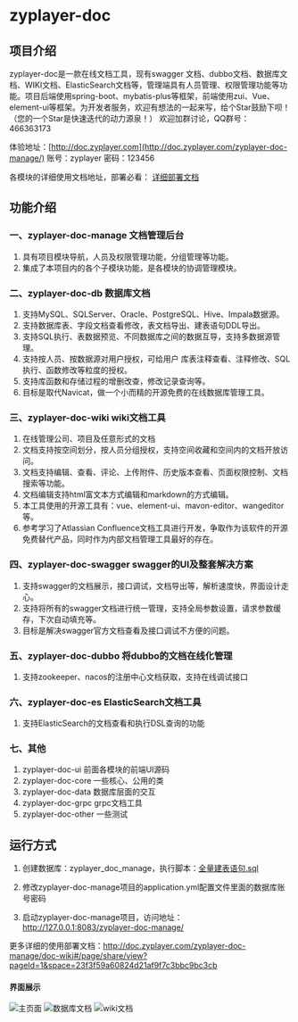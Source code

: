 # zyplayer-doc

## 项目介绍
zyplayer-doc是一款在线文档工具，现有swagger 文档、dubbo文档、数据库文档、WIKI文档、ElasticSearch文档等，管理端具有人员管理、权限管理功能等功能。项目后端使用spring-boot、mybatis-plus等框架，前端使用zui、Vue、element-ui等框架。为开发者服务，欢迎有想法的一起来写，给个Star鼓励下呗！（您的一个Star是快速迭代的动力源泉！）
欢迎加群讨论，QQ群号：466363173

体验地址：[http://doc.zyplayer.com](http://doc.zyplayer.com/zyplayer-doc-manage/) 账号：zyplayer 密码：123456

各模块的详细使用文档地址，部署必看：
[详细部署文档](http://doc.zyplayer.com/zyplayer-doc-manage/doc-wiki#/page/share/view?pageId=1&space=23f3f59a60824d21af9f7c3bbc9bc3cb) 

## 功能介绍
### 一、zyplayer-doc-manage 文档管理后台
1. 具有项目模块导航，人员及权限管理功能，分组管理等功能。
2. 集成了本项目内的各个子模块功能，是各模块的协调管理模块。

### 二、zyplayer-doc-db 数据库文档
1. 支持MySQL、SQLServer、Oracle、PostgreSQL、Hive、Impala数据源。
2. 支持数据库表、字段文档查看修改，表文档导出、建表语句DDL导出。
3. 支持SQL执行、表数据预览、不同数据库之间的数据互导，支持多数据源管理。
4. 支持按人员、按数据源对用户授权，可给用户 库表注释查看、注释修改、SQL执行、函数修改等粒度的授权。
5. 支持库函数和存储过程的增删改查，修改记录查询等。
6. 目标是取代Navicat，做一个小而精的开源免费的在线数据库管理工具。

### 三、zyplayer-doc-wiki wiki文档工具
1. 在线管理公司、项目及任意形式的文档
2. 文档支持按空间划分，按人员分组授权，支持空间收藏和空间内的文档开放访问。
3. 文档支持编辑、查看、评论、上传附件、历史版本查看、页面权限控制、文档搜索等功能。
4. 文档编辑支持html富文本方式编辑和markdown的方式编辑。
5. 本工具使用的开源工具有：vue、element-ui、mavon-editor、wangeditor等。
6. 参考学习了Atlassian Confluence文档工具进行开发，争取作为该软件的开源免费替代产品，同时作为内部文档管理工具最好的存在。

### 四、zyplayer-doc-swagger swagger的UI及整套解决方案
1. 支持swagger的文档展示，接口调试，文档导出等，解析速度快，界面设计走心。
2. 支持将所有的swagger文档进行统一管理，支持全局参数设置，请求参数缓存，下次自动填充等。
3. 目标是解决swagger官方文档查看及接口调试不方便的问题。

### 五、zyplayer-doc-dubbo 将dubbo的文档在线化管理
1. 支持zookeeper、nacos的注册中心文档获取，支持在线调试接口

### 六、zyplayer-doc-es ElasticSearch文档工具
1. 支持ElasticSearch的文档查看和执行DSL查询的功能

### 七、其他
1. zyplayer-doc-ui 前面各模块的前端UI源码
2. zyplayer-doc-core 一些核心、公用的类
3. zyplayer-doc-data 数据库层面的交互
4. zyplayer-doc-grpc grpc文档工具
5. zyplayer-doc-other 一些测试

## 运行方式

1. 创建数据库：zyplayer_doc_manage，执行脚本：[全量建表语句.sql](https://gitee.com/zyplayer/zyplayer-doc/blob/master/zyplayer-doc-manage/src/main/resources/sql/全量建表语句.sql)

2. 修改zyplayer-doc-manage项目的application.yml配置文件里面的数据库账号密码

3. 启动zyplayer-doc-manage项目，访问地址：http://127.0.0.1:8083/zyplayer-doc-manage/

更多详细的使用部署文档：http://doc.zyplayer.com/zyplayer-doc-manage/doc-wiki#/page/share/view?pageId=1&space=23f3f59a60824d21af9f7c3bbc9bc3cb

#### 界面展示
![主页面](https://images.gitee.com/uploads/images/2020/0516/125840_d6284954_596905.png "主页面.png")
![数据库文档](https://images.gitee.com/uploads/images/2020/0516/130017_254f9559_596905.png "数据库文档.png")
![wiki文档](https://images.gitee.com/uploads/images/2020/0516/130119_bc2f5021_596905.png "wiki文档.png")
